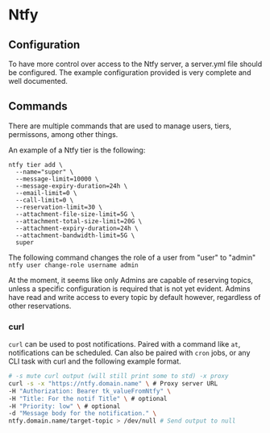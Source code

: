 # Ntfy

## Configuration

To have more control over access to the Ntfy server, a server.yml file should be configured. The example configuration provided is very complete and well documented.

## Commands

There are multiple commands that are used to manage users, tiers, permissons, among other things.

An example of a Ntfy tier is the following:

```
ntfy tier add \
  --name="super" \
  --message-limit=10000 \
  --message-expiry-duration=24h \
  --email-limit=0 \
  --call-limit=0 \
  --reservation-limit=30 \
  --attachment-file-size-limit=5G \
  --attachment-total-size-limit=20G \
  --attachment-expiry-duration=24h \
  --attachment-bandwidth-limit=5G \
  super
```

The following command changes the role of a user from "user" to "admin"
```ntfy user change-role username admin```

At the moment, it seems like only Admins are capable of reserving topics, unless a specific configuration is required that is not yet evident. Admins have read and write access to every topic by default however, regardless of other reservations.

### curl

`curl` can be used to post notifications. Paired with a command like `at`, notifications can be scheduled. Can also be paired with `cron` jobs, or any CLI task with curl and the following example format.

```bash
# -s mute curl output (will still print some to std) -x proxy
curl -s -x "https://ntfy.domain.name" \ # Proxy server URL
-H "Authorization: Bearer tk_valueFromNtfy" \
-H "Title: For the notif Title" \ # optional
-H "Priority: low" \ # optional
-d "Message body for the notification." \
ntfy.domain.name/target-topic > /dev/null # Send output to null
```
